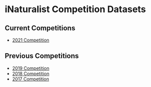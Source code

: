 # iNaturalist Competition Datasets

## Current Competitions
* [2021 Competition](2021/README.md)

## Previous Competitions
* [2019 Competition](2019/README.md)
* [2018 Competition](2018/README.md)
* [2017 Competition](2017/README.md)